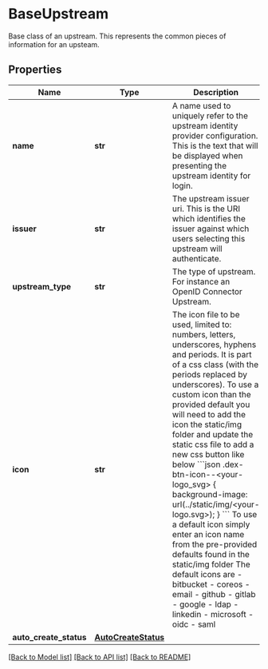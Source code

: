 # BaseUpstream

Base class of an upstream. This represents the common pieces of information for an upsteam.
## Properties
Name | Type | Description | Notes
------------ | ------------- | ------------- | -------------
**name** | **str** | A name used to uniquely refer to the upstream identity provider configuration. This is the text that will be displayed when presenting the upstream identity for login. | [optional] 
**issuer** | **str** | The upstream issuer uri. This is the URI which identifies the issuer against which users selecting this upstream will authenticate. | [optional] 
**upstream_type** | **str** | The type of upstream. For instance an OpenID Connector Upstream. | [optional] 
**icon** | **str** | The icon file to be used, limited to: numbers, letters, underscores, hyphens and periods. It is part of a css class (with the periods replaced by underscores).  To use a custom icon than the provided default you will need to add the icon the static/img folder and update the static css file to add a new css button like below &#x60;&#x60;&#x60;json .dex-btn-icon--&lt;your-logo_svg&gt; {   background-image: url(../static/img/&lt;your-logo.svg&gt;); } &#x60;&#x60;&#x60;  To use a default icon simply enter an icon name from the pre-provided defaults found in the static/img folder The default icons are   - bitbucket   - coreos   - email   - github   - gitlab   - google   - ldap   - linkedin   - microsoft   - oidc   - saml  | [optional] 
**auto_create_status** | [**AutoCreateStatus**](AutoCreateStatus.md) |  | [optional] 

[[Back to Model list]](../README.md#documentation-for-models) [[Back to API list]](../README.md#documentation-for-api-endpoints) [[Back to README]](../README.md)


